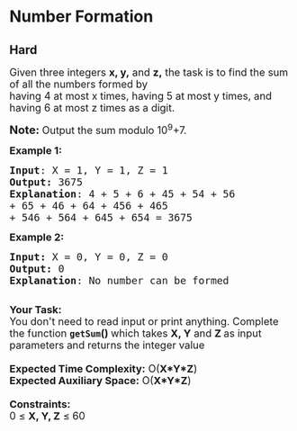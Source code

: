 # Number Formation
## Hard
<div class="problems_problem_content__Xm_eO" style="user-select: auto;"><p style="user-select: auto;"><span style="font-size: 18px; user-select: auto;">Given three integers <strong style="user-select: auto;">x, y,</strong> and <strong style="user-select: auto;">z,</strong> the task is to find the sum of all the numbers formed by&nbsp;<br style="user-select: auto;">
having 4 at most x times, having 5 at most y times, and having 6 at most z times as a digit.</span></p>

<p style="user-select: auto;"><span style="font-size: 20px; user-select: auto;"><strong style="user-select: auto;">Note: </strong></span><span style="font-size: 18px; user-select: auto;">Output&nbsp;the sum modulo 10<sup style="user-select: auto;">9</sup>+7.</span></p>

<p style="user-select: auto;"><span style="font-size: 18px; user-select: auto;"><strong style="user-select: auto;">Example 1:</strong></span></p>

<pre style="user-select: auto;"><span style="font-size: 18px; user-select: auto;"><strong style="user-select: auto;">Input</strong>: X = 1, Y = 1, Z = 1 
<strong style="user-select: auto;">Output:</strong> 3675</span>
<span style="font-size: 18px; user-select: auto;"><strong style="user-select: auto;">Explanation</strong>: 4 + 5 + 6 + 45 + 54 + 56 
+ 65 + 46 + 64 + 456 + 465 
+ 546 + 564 + 645 + 654 = 3675</span></pre>

<div style="user-select: auto;"><span style="font-size: 18px; user-select: auto;"><strong style="user-select: auto;">Example 2:</strong></span></div>

<pre style="user-select: auto;"><span style="font-size: 18px; user-select: auto;"><strong style="user-select: auto;">Input: </strong>X = 0, Y = 0, Z = 0
<strong style="user-select: auto;">Output: </strong>0
<strong style="user-select: auto;">Explanation</strong>: No number can be formed</span></pre>

<p style="user-select: auto;"><br style="user-select: auto;">
<span style="font-size: 18px; user-select: auto;"><strong style="user-select: auto;">Your Task:&nbsp;&nbsp;</strong><br style="user-select: auto;">
You don't need to read input or print anything. Complete the function <strong style="user-select: auto;"><code style="user-select: auto;">getSum</code>()&nbsp;</strong>which takes <strong style="user-select: auto;">X, Y</strong> and <strong style="user-select: auto;">Z </strong>as input parameters and returns the integer value<br style="user-select: auto;">
<br style="user-select: auto;">
<strong style="user-select: auto;">Expected Time Complexity:</strong> O(<strong style="user-select: auto;">X*Y*Z</strong>)<br style="user-select: auto;">
<strong style="user-select: auto;">Expected Auxiliary Space:</strong> O(<strong style="user-select: auto;">X*Y*Z</strong>)<br style="user-select: auto;">
<br style="user-select: auto;">
<strong style="user-select: auto;">Constraints:</strong><br style="user-select: auto;">
0 ≤ <strong style="user-select: auto;">X, Y, Z</strong> ≤ 60</span></p>
</div>